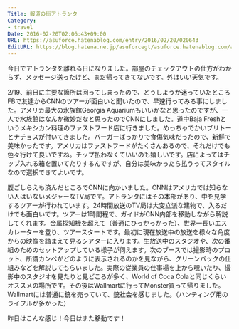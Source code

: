 ```yaml
---
Title: 報道の街アトランタ
Category:
- travel
Date: 2016-02-20T02:06:43+09:00
URL: https://asuforce.hatenablog.com/entry/2016/02/20/020643
EditURL: https://blog.hatena.ne.jp/asuforcegt/asuforce.hatenablog.com/atom/entry/10328537792364009178
---
```


<p>今日でアトランタを離れる日になりました。部屋のチェックアウトの仕方がわからず、メッセージ送ったけど、まだ帰ってきてないです。外はいい天気です。</p>
<p>2/19、前日に主要な箇所は回ってしまったので、どうしようか迷っていたところFBで友達からCNNのツアーが面白いと聞いたので、早速行ってみる事にしました。アメリカ最大の水族館Georgia Aquariumもいいかなと思ったのですが、一人で水族館はなんか微妙だなと思ったのでCNNにしました。道中Baja Freshというメキシカン料理のファストフード店に行きました。めっちゃでかいブリトーとナチョスが付いてきました。バーガーばっかりで食傷気味だったので、新鮮で美味かったです。アメリカはファストフードがたくさんあるので、それだけでも色々行けて良いですね。チップ払わなくていいのも嬉しいです。店によってはチップ入れる箱を置いてたりするんですが、自分は美味かったら払うってスタイルなので選択できてよいです。</p>
<p>腹ごしらえも済んだところでCNNに向かいました。CNNはアメリカでは知らない人はいないメジャーなTV局です。アトランタにはその本部があり、中を見学するツアーが行われています。24時間放送のTV局は大変立派な建物で、入るだけでも面白いです。ツアーは1時間程で、ガイドがCNN内部を移動しながら解説してくれます。金属探知機を超えて（普通にひっかっかった）、世界一長いエスカレーターを登り、ツアースタートです。最初に現在放送中の放送を様々な角度からの映像を踏まえて見るシアターに入ります。生放送中のスタジオや、次の番組のためのセットアップしている様子が伺えます。次のブースでは撮影時のプロット、所謂カンペがどのように表示されるのかを見ながら、グリーンバックの仕組みなどを解説してもらいました。実際の従業員の仕事場を上から覗いたり、撮影中のスタジオを見たりと見どころが多く、World of Coca Colaと同じくらいオススメの場所です。その後はWallmartに行ってMonster買って帰りました。Wallmartには普通に銃を売っていて、銃社会を感じました。（ハンティング用のライフルが多かった）</p>
<p>昨日はこんな感じ！今日はまた移動です！</p>
<p> </p>
